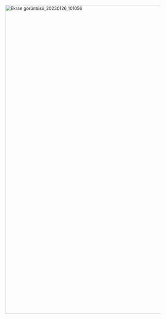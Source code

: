 <img width="1000" alt="Ekran görüntüsü_20230126_101056" src="https://user-images.githubusercontent.com/89842738/214778145-ea6f3e99-7213-4b23-aea3-bd28b8add498.png">
